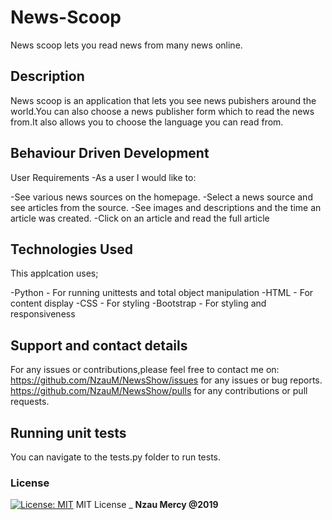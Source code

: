 # News-Scoop

News scoop lets you read news from many news online.

## Description

News scoop is an application that lets you see news pubishers around the world.You can also choose a news publisher form which to read the news from.It also 
allows you to choose the language you can read from.

## Behaviour  Driven Development

User Requirements
-As a user I would like to:

-See various news sources on the homepage.
-Select a news source and see articles from the source.
-See images and descriptions and the time an article was created.
-Click on an article and read the full article

## Technologies Used

This applcation uses;

-Python - For running unittests and total object manipulation
-HTML - For content display 
-CSS - For styling 
-Bootstrap - For styling and responsiveness

## Support and contact details

For any issues or contributions,please feel free to contact me on:
<https://github.com/NzauM/NewsShow/issues> for any issues or bug reports.
<https://github.com/NzauM/NewsShow/pulls> for any contributions or pull requests.

## Running unit tests

You can navigate to the tests.py folder to run tests.

### License

[![License: MIT](https://img.shields.io/badge/License-MIT-yellow.svg)](https://opensource.org/licenses/MIT)
MIT License
\_ **Nzau Mercy @2019**

